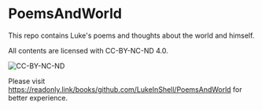 # PoemsAndWorld

This repo contains Luke's poems and thoughts about the world and himself.

All contents are licensed with CC-BY-NC-ND 4.0.

![CC-BY-NC-ND](https://upload.wikimedia.org/wikipedia/commons/thumb/7/73/Cc_by-nc-nd_icon.svg/200px-Cc_by-nc-nd_icon.svg.png)

Please visit https://readonly.link/books/github.com/LukeInShell/PoemsAndWorld for better experience.
